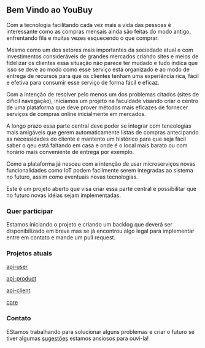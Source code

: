 ## Bem Vindo ao YouBuy

Com a tecnologia facilitando cada vez mais a vida das pessoas é interessante como as compras mensais ainda são feitas do modo antigo, enfrentando fila e muitas vezes esquecendo o que comprar.

Mesmo como um dos setores mais importantes da sociedade atual e com investimentos consideráveis de grandes mercados criando sites e meios de fidelizar os clientes essa situação não parece ter mudado e tudo indica que isso se deve ao modo como esse serviço está organizado e ao modo de entrega de recursos para que os clientes tenham uma experiência rica, fácil e efetiva para consumir esse serviço de forma fácil e eficaz.

Com a intenção de resolver pelo menos um dos problemas citados (sites de dificil navegação), iniciamos um projeto na faculdade visando criar o centro de uma plataforma que deve prover métodos mais eficazes de fornecer serviços de compras online inicialmente em mercados.

A longo prazo essa parte central deve poder se integrar com tencologias mais amigáveis que gerem automaticamente listas de compras antecipando as necessidades do cliente e mantento um histórico para que seja fácil saber o qeu está faltando em casa e onde é o local mais barato ou com horário mais conveniente de entrega por exemplo.

Como a plataforma já nesceu com a intenção de usar microserviços novas funcionalidades como IoT podem facilmente serem integradas ao sistema no futuro, assim como eventuais novas tecnologias.

Este é um projeto aberto que visa criar essa parte central e possibilitar que no futuro novas idéias sejam implementadas.

### Quer participar

Estamos iniciando o projeto e criando um backlog que deverá ser disponibilizado em breve mas se já encontrou algo legal para implementar entre em contato e mande um pull request.

### Projetos atuais

[api-user](https://github.com/LeonardoAndriotti/api-user)

[api-product](https://github.com/RenatoSoutoMaior/api-product)

[api-client](https://github.com/LeonardoAndriotti/client)

[core](https://github.com/LeonardoAndriotti/core)



### Contato

EStamos trabalhando para solucionar alguns problemas e criar o futuro se tiver algumas [sugestões](https://github.com/issues?user=youbuyhome) estamos ansiosos para ouvi-la!
